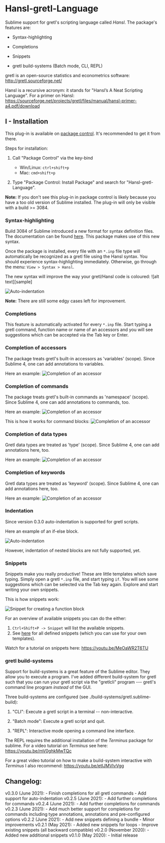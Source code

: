 # Hansl-gretl-Language
Sublime support for gretl's scripting language called *Hansl*. The package's features are:

* Syntax-highlighting

* Completions

* Snippets

* gretl build-systems (Batch mode, CLI, REPL)

gretl is an open-source statistics and econometrics software: http://gretl.sourceforge.net/

Hansl is a recursive acronym: it stands for "Hansl’s A Neat Scripting Language". For a primer on Hansl:
https://sourceforge.net/projects/gretl/files/manual/hansl-primer-a4.pdf/download


## I - Installation
This plug-in is available on [package control](https://packagecontrol.io/packages/Hansl-gretl-Language). It's recommended to get it from there.

Steps for installation:

1) Call "Package Control" via the key-bind
	- Win/Linux: ```ctrl+shift+p```
	- Mac: ```cmd+shift+p```

2) Type "Package Control: Install Package" and search for "Hansl-gretl-Language".

**Note:** If you don't see this plug-in in package control is likely because you have a too old version of Sublime installed. The plug-in will only be visible with a build >= 3084.


### Syntax-highlighting
Build 3084 of Sublime introduced a new format for syntax definition files.
The documentation can be found [here](http://www.sublimetext.com/docs/3/syntax.html). This package makes use of this new syntax.

Once the package is installed, every file with an ```*.inp``` file type will automatically be recognized as a gretl file using the Hansl syntax. You should experience syntax-highlighting immediately. Otherwise, go through the menu: `View > Syntax > Hansl`.

The new syntax will improve the way your gretl/Hansl code is coloured:
![alt text][sample]

![Auto-indentation](<figures/hansl_screenshot.png>)

**Note:** There are still some edgy cases left for improvement.


### Completions
This feature is automatically activated for every ```*.inp``` file. Start typing a gretl command, function name or name of an accessors and you will see  suggestions which can be accepted via the Tab key or Enter.


### Completion of accessors
The package treats gretl's built-in accessors as 'variables' (scope). Since Sublime 4, one can add annotations to variables.

Here an example:
![Completion of an accessor](<figures/completion_accessor.gif>)

### Completion of commands
The package treats gretl's built-in commands as 'namespace' (scope). Since Sublime 4, one can add annotations to commands, too.

Here an example:
![Completion of an accessor](<figures/completion_command.gif>)

This is how it works for command blocks:
![Completion of an accessor](<figures/completion_command_block.gif>)

### Completion of data types
Gretl data types are treated as 'type' (scope). Since Sublime 4, one can add annotations here, too.

Here an example:
![Completion of an accessor](<figures/completion_dtype.gif>)

### Completion of keywords
Gretl data types are treated as 'keyword' (scope). Since Sublime 4, one can add annotations here, too.

Here an example:
![Completion of an accessor](<figures/completion_keyword.gif>)


### Indentation
Since version 0.3.0 auto-indentation is supported for gretl scripts.

Here an example of an if-else block.

![Auto-indentation](<figures/indent_ifelse.gif>)

However, indentation of nested blocks are not fully supported, yet.


### Snippets
Snippets make you really productive! These are little templates which save typing. Simply open a gretl ```*.inp``` file, and start typing ```if```. You will see some suggestions which can be selected via the Tab key again. Explore and start writing your own snippets.

This is how snippets work:

![Snippet for creating a function block](<figures/snippet_function.gif>)


For an overview of available snippets you can do the either:
1. `Ctrl+Shift+P -> Snippet` will list the available snippets.
2. See [here](https://github.com/atecon/Hansl-Gretl-Language/tree/master/Snippets) for all defined snippets (which you can use for your own templates).


Watch for a tutorial on snippets here: https://youtu.be/MeOaWR2T6TU


### gretl build-systems
Support for build-systems is a great feature of the Sublime editor. They allow you to execute a program. I've added different build-system for gretl such that you can run your gretl script via the "gretlcli" program --- gretl's command line program *instead* of the GUI.

Three build-systems are configured (see ./build-systems/gretl.sublime-build):

1) "CLI": Execute a gretl script in a terminal -- non-interactive.

2) "Batch mode": Execute a gretl script and quit.

3) "REPL": Interactive mode opening a command line interface.

The REPL requires the additional installation of the *Terminus* package for sublime. For a video tutorial on *Terminus* see here: https://youtu.be/mV0ghkMwTQc

For a great video tutorial on how to make a build-system interactive with *Terminus* I also recommend: https://youtu.be/etIJMVIvVgg


## Changelog:
v0.3.0 (June 2021):
    - Finish completions for all gretl commands
    - Add support for auto-indentation
v0.2.5 (June 2021):
    - Add further completions for commands
v0.2.4 (June 2021):
    - Add further completions for commands
v0.2.3 (June 2021):
    - Add much better support for completions for commands including type annotations, annotations and pre-configured options
v0.2.2 (June 2021):
    - Add new snippets defining a bundle
    - Minor improvements
v0.2.1 (May 2021):
    - Added new snippets for loops
    - Improve existing snippets (all backward compatible)
v0.2.0 (November 2020):
    - Added new additional snippets
v0.1.0 (May 2020):
    - Initial release
